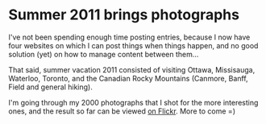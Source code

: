 # Summer 2011 brings photographs

I've not been spending enough time posting entries, because I now have four websites on which I can post things when things happen, and no good solution (yet) on how to manage content between them...

That said, summer vacation 2011 consisted of visiting Ottawa, Missisauga, Waterloo, Toronto, and the Canadian Rocky Mountains (Canmore, Banff, Field and general hiking).

I'm going through my 2000 photographs that I shot for the more interesting ones, and the result so far can be viewed <a href="http://www.flickr.com/photos/pomax/sets/72157627475876053/">on Flickr</a>. More to come =)